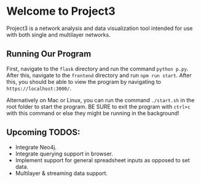 # Welcome to Project3

Project3 is a network analysis and data visualization tool intended for use with both single and multilayer networks.

## Running Our Program

First, navigate to the ```flask``` directory and run the command ```python p.py```. After this, navigate to the ```frontend``` directory and run ```npm run start```. After this, you should be able to view the program by navigating to ```https://localhost:3000/```.

Alternatively on Mac or Linux, you can run the command ```./start.sh``` in the root folder to start the program. BE SURE to exit the program with ```ctrl+c``` with this command or else they might be running in the background!

## Upcoming TODOS:

* Integrate Neo4j.
* Integrate querying support in browser.
* Implement support for general spreadsheet inputs as opposed to set data.
* Multilayer & streaming data support.